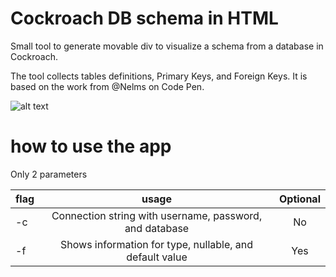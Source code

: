 # Cockroach DB schema in HTML
Small tool to generate movable div to visualize a schema from a database in Cockroach.

The tool collects tables definitions, Primary Keys, and Foreign Keys.
It is based on the work from @Nelms on Code Pen.

![alt text](https://i.ibb.co/xz6Qtnp/Screenshot-2022-12-19-at-10-57-38.png "Example file")

# how to use the app
Only 2 parameters

| flag          | usage                                                    | Optional      |
| ------------- |:--------------------------------------------------------:|:-------------:|
| -c            | Connection string with username, password, and database  | No            |
| -f            | Shows information for type, nullable, and default value  | Yes           |
